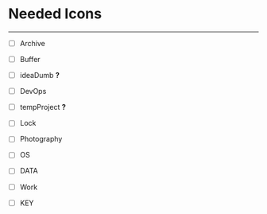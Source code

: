 # Needed Icons
---

- [ ] Archive
- [ ] Buffer
- [ ] ideaDumb **?**
- [ ] DevOps
- [ ] tempProject **?**
- [ ] Lock
- [ ] Photography
- [ ] OS
- [ ] DATA
- [ ] Work
- [ ] KEY
  
